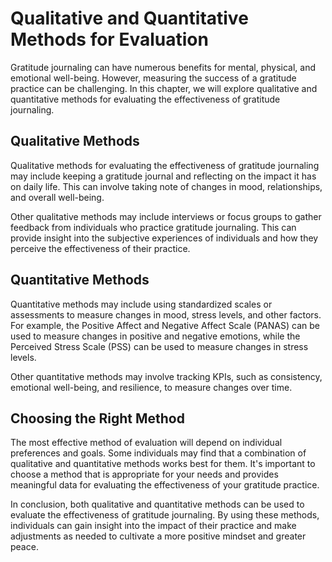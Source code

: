 Qualitative and Quantitative Methods for Evaluation
==========================================================================================================

Gratitude journaling can have numerous benefits for mental, physical, and emotional well-being. However, measuring the success of a gratitude practice can be challenging. In this chapter, we will explore qualitative and quantitative methods for evaluating the effectiveness of gratitude journaling.

Qualitative Methods
-------------------

Qualitative methods for evaluating the effectiveness of gratitude journaling may include keeping a gratitude journal and reflecting on the impact it has on daily life. This can involve taking note of changes in mood, relationships, and overall well-being.

Other qualitative methods may include interviews or focus groups to gather feedback from individuals who practice gratitude journaling. This can provide insight into the subjective experiences of individuals and how they perceive the effectiveness of their practice.

Quantitative Methods
--------------------

Quantitative methods may include using standardized scales or assessments to measure changes in mood, stress levels, and other factors. For example, the Positive Affect and Negative Affect Scale (PANAS) can be used to measure changes in positive and negative emotions, while the Perceived Stress Scale (PSS) can be used to measure changes in stress levels.

Other quantitative methods may involve tracking KPIs, such as consistency, emotional well-being, and resilience, to measure changes over time.

Choosing the Right Method
-------------------------

The most effective method of evaluation will depend on individual preferences and goals. Some individuals may find that a combination of qualitative and quantitative methods works best for them. It's important to choose a method that is appropriate for your needs and provides meaningful data for evaluating the effectiveness of your gratitude practice.

In conclusion, both qualitative and quantitative methods can be used to evaluate the effectiveness of gratitude journaling. By using these methods, individuals can gain insight into the impact of their practice and make adjustments as needed to cultivate a more positive mindset and greater peace.
